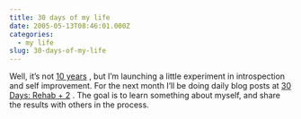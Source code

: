 ```yaml
---
title: 30 days of my life
date: 2005-05-13T08:46:01.000Z
categories:
  - my life
slug: 30-days-of-my-life
---
```

Well, it’s not [10 years][1] , but I’m launching a little experiment in introspection and self improvement. For the next month I’ll be doing daily blog posts at [30 Days: Rehab + 2][2] . The goal is to learn something about myself, and share the results with others in the process.



 [1]: http://tenyearsofmylife.com
 [2]: http://yergler.net/30days
